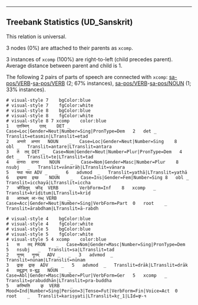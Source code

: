 

--------------------------------------------------------------------------------

## Treebank Statistics (UD_Sanskrit)

This relation is universal.

3 nodes (0%) are attached to their parents as `xcomp`.

3 instances of `xcomp` (100%) are right-to-left (child precedes parent).
Average distance between parent and child is 1.

The following 2 pairs of parts of speech are connected with `xcomp`: [sa-pos/VERB]()-[sa-pos/VERB]() (2; 67% instances), [sa-pos/VERB]()-[sa-pos/NOUN]() (1; 33% instances).


~~~ conllu
# visual-style 7	bgColor:blue
# visual-style 7	fgColor:white
# visual-style 8	bgColor:blue
# visual-style 8	fgColor:white
# visual-style 8 7 xcomp	color:blue
1	एतस्मिन्	एतद्	DET	_	Case=Loc|Gender=Neut|Number=Sing|PronType=Dem	2	det	_	Translit=etasmin|LTranslit=etad
2	अन्तरे	अन्तर	NOUN	_	Case=Loc|Gender=Neut|Number=Sing	8	obl	_	Translit=antare|LTranslit=antara
3	ते	तद्	DET	_	Case=Nom|Gender=Neut|Number=Plur|PronType=Dem	4	det	_	Translit=te|LTranslit=tad
4	वानराः	वानर	NOUN	_	Case=Nom|Gender=Masc|Number=Plur	8	nsubj	_	Translit=vānarāḥ|LTranslit=vānara
5	यथा	यथा	ADV	_	_	6	advmod	_	Translit=yathā|LTranslit=yathā
6	इच्छया	इच्छ	NOUN	_	Case=Ins|Gender=Fem|Number=Sing	8	obl	_	Translit=icchayā|LTranslit=iccha
7	क्रीडितुम्	क्रीड्	VERB	_	VerbForm=Inf	8	xcomp	_	Translit=krīḍitum|LTranslit=krīḍ
8	आरब्धम्	आ-रब्ध्	VERB	_	Case=Acc|Gender=Neut|Number=Sing|VerbForm=Part	0	root	_	Translit=ārabdham|LTranslit=ā-rabdh

~~~


~~~ conllu
# visual-style 4	bgColor:blue
# visual-style 4	fgColor:white
# visual-style 5	bgColor:blue
# visual-style 5	fgColor:white
# visual-style 5 4 xcomp	color:blue
1	स	तद्	PRON	_	Case=Nom|Gender=Masc|Number=Sing|PronType=Dem	5	nsubj	_	Translit=sa|LTranslit=tad
2	नूनम्	नूनम्	ADV	_	_	3	advmod	_	Translit=nūnam|LTranslit=nūnam
3	द्राक्	द्राक्	ADV	_	_	5	advmod	_	Translit=drāk|LTranslit=drāk
4	प्रबुद्धान्	प्र-बुद्ध	NOUN	_	Case=Abl|Gender=Masc|Number=Plur|VerbForm=Ger	5	xcomp	_	Translit=prabuddhān|LTranslit=pra-buddha
5	करिष्यति	कृ	VERB	_	Mood=Ind|Number=Sing|Person=3|Tense=Fut|VerbForm=Fin|Voice=Act	0	root	_	Translit=kariṣyati|LTranslit=kr̥_1|LId=कृ-१

~~~


